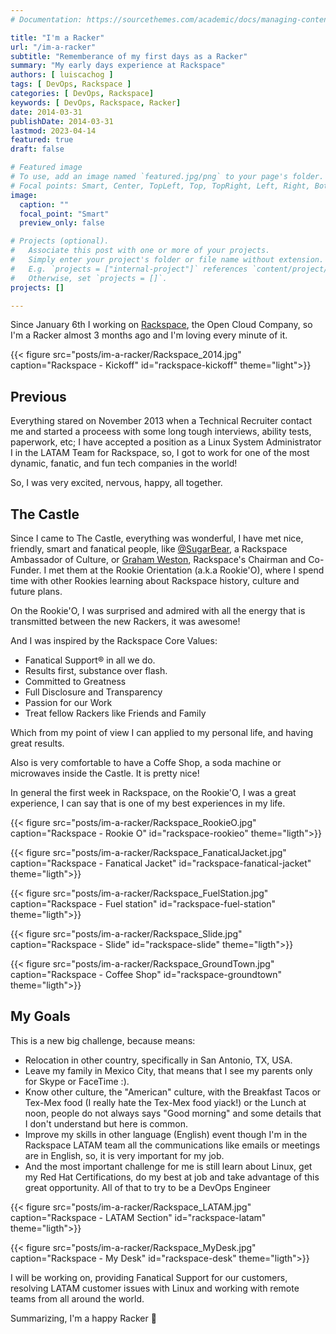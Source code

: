 ```yaml
---
# Documentation: https://sourcethemes.com/academic/docs/managing-content/

title: "I'm a Racker"
url: "/im-a-racker"
subtitle: "Rememberance of my first days as a Racker"
summary: "My early days experience at Rackspace"
authors: [ luiscachog ]
tags: [ DevOps, Rackspace ]
categories: [ DevOps, Rackspace]
keywords: [ DevOps, Rackspace, Racker]
date: 2014-03-31
publishDate: 2014-03-31
lastmod: 2023-04-14
featured: true
draft: false

# Featured image
# To use, add an image named `featured.jpg/png` to your page's folder.
# Focal points: Smart, Center, TopLeft, Top, TopRight, Left, Right, BottomLeft, Bottom, BottomRight.
image:
  caption: ""
  focal_point: "Smart"
  preview_only: false

# Projects (optional).
#   Associate this post with one or more of your projects.
#   Simply enter your project's folder or file name without extension.
#   E.g. `projects = ["internal-project"]` references `content/project/deep-learning/index.md`.
#   Otherwise, set `projects = []`.
projects: []

---
```


Since January 6th I working on [Rackspace](http://www.rackspace.com/), the Open Cloud Company, so I'm a Racker almost 3 months ago and I'm loving every minute of it.

{{< figure src="posts/im-a-racker/Rackspace_2014.jpg" caption="Rackspace - Kickoff" id="rackspace-kickoff" theme="light">}}

## Previous

Everything stared on November 2013 when a Technical Recruiter contact me and started a proceess with some long tough interviews, ability tests, paperwork, etc;
I have accepted a position as a Linux System Administrator I in the LATAM Team for Rackspace, so, I got to work for one of the most dynamic, fanatic, and fun tech companies in the world!

So, I was very excited, nervous, happy, all together.

## The Castle

Since I came to The Castle, everything was wonderful, I have met nice, friendly, smart and fanatical people,
like [@SugarBear](https://twitter.com/rackersugarbear), a Rackspace Ambassador of Culture, or [Graham Weston](https://twitter.com/gweston), Rackspace's Chairman and Co-Funder.
I met them at the Rookie Orientation (a.k.a Rookie'O), where I spend time with other Rookies learning about Rackspace history, culture and future plans.

On the Rookie'O, I was surprised and admired with all the energy that is transmitted between the new Rackers, it was awesome!

And I was inspired by the Rackspace Core Values:

- Fanatical Support® in all we do.
- Results first, substance over flash.
- Committed to Greatness
- Full Disclosure and Transparency
- Passion for our Work
- Treat fellow Rackers like Friends and Family

Which from my point of view I can applied to my personal life, and having great results.

Also is very comfortable to have a Coffe Shop, a soda machine or microwaves inside the Castle. It is pretty nice!

In general the first week in Rackspace, on the Rookie'O, I was a great experience, I can say that is one of my best experiences in my life.

{{< figure src="posts/im-a-racker/Rackspace_RookieO.jpg" caption="Rackspace - Rookie O" id="rackspace-rookieo" theme="ligth">}}

{{< figure src="posts/im-a-racker/Rackspace_FanaticalJacket.jpg" caption="Rackspace - Fanatical Jacket" id="rackspace-fanatical-jacket" theme="ligth">}}

{{< figure src="posts/im-a-racker/Rackspace_FuelStation.jpg" caption="Rackspace - Fuel station" id="rackspace-fuel-station" theme="ligth">}}

{{< figure src="posts/im-a-racker/Rackspace_Slide.jpg" caption="Rackspace - Slide" id="rackspace-slide" theme="ligth">}}

{{< figure src="posts/im-a-racker/Rackspace_GroundTown.jpg" caption="Rackspace - Coffee Shop" id="rackspace-groundtown" theme="ligth">}}

## My Goals

This is a new big challenge, because means:

- Relocation in other country, specifically in San Antonio, TX, USA.
- Leave my family in Mexico City, that means that I see my parents only for Skype or FaceTime :).
- Know other culture, the "American" culture, with the Breakfast Tacos or Tex-Mex food
  (I really hate the Tex-Mex food yiack!) or the Lunch at noon, people do not always says "Good morning" and
  some details that I don't understand but here is common.
- Improve my skills in other language (English) event though I'm in the Rackspace LATAM team all the communications like emails or meetings are in English, so, it is very important for my job.
- And the most important challenge for me is still learn about Linux, get my Red Hat Certifications, do my best at job and take advantage of this great opportunity. All of that to try to be a DevOps Engineer

{{< figure src="posts/im-a-racker/Rackspace_LATAM.jpg" caption="Rackspace - LATAM Section" id="rackspace-latam" theme="ligth">}}

{{< figure src="posts/im-a-racker/Rackspace_MyDesk.jpg" caption="Rackspace - My Desk" id="rackspace-desk" theme="ligth">}}

I will be working on, providing Fanatical Support for our customers, resolving LATAM customer issues with Linux and working with remote teams from all around the world.

Summarizing, I'm a happy Racker 🙂
